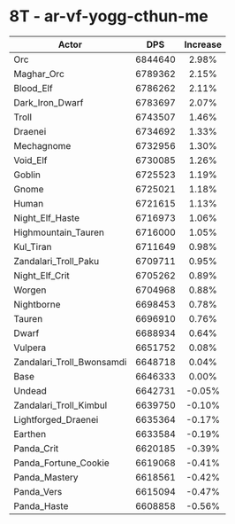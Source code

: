 # 8T - ar-vf-yogg-cthun-me
| Actor | DPS | Increase |
|---|:---:|:---:|
|Orc|6844640|2.98%|
|Maghar_Orc|6789362|2.15%|
|Blood_Elf|6786262|2.11%|
|Dark_Iron_Dwarf|6783697|2.07%|
|Troll|6743507|1.46%|
|Draenei|6734692|1.33%|
|Mechagnome|6732956|1.30%|
|Void_Elf|6730085|1.26%|
|Goblin|6725523|1.19%|
|Gnome|6725021|1.18%|
|Human|6721615|1.13%|
|Night_Elf_Haste|6716973|1.06%|
|Highmountain_Tauren|6716000|1.05%|
|Kul_Tiran|6711649|0.98%|
|Zandalari_Troll_Paku|6709711|0.95%|
|Night_Elf_Crit|6705262|0.89%|
|Worgen|6704968|0.88%|
|Nightborne|6698453|0.78%|
|Tauren|6696910|0.76%|
|Dwarf|6688934|0.64%|
|Vulpera|6651752|0.08%|
|Zandalari_Troll_Bwonsamdi|6648718|0.04%|
|Base|6646333|0.00%|
|Undead|6642731|-0.05%|
|Zandalari_Troll_Kimbul|6639750|-0.10%|
|Lightforged_Draenei|6635364|-0.17%|
|Earthen|6633584|-0.19%|
|Panda_Crit|6620185|-0.39%|
|Panda_Fortune_Cookie|6619068|-0.41%|
|Panda_Mastery|6618561|-0.42%|
|Panda_Vers|6615094|-0.47%|
|Panda_Haste|6608858|-0.56%|
